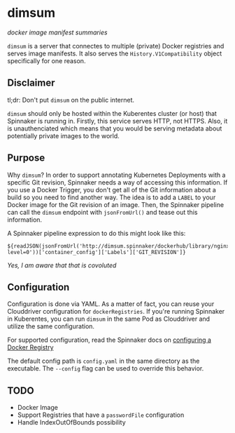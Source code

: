# dimsum

_docker image manifest summaries_

`dimsum` is a server that connectes to multiple (private) Docker registries and serves image manifests. It also serves the `History.V1Compatibility` object specifically for one reason.

## Disclaimer
tl;dr: Don't put `dimsum` on the public internet. 

`dimsum` should only be hosted within the Kuberentes cluster (or host) that Spinnaker is running in. Firstly, this service serves HTTP, not HTTPS. Also, it is unauthenciated which means that you would be serving metadata about potentially private images to the world. 




## Purpose

Why `dimsum`? In order to support annotating Kubernetes Deployments with a specific Git revision, Spinnaker needs a way of accessing this information. If you use a Docker Trigger, you don't get all of the Git information about a build so you need to find another way. The idea is to add a `LABEL` to your Docker image for the Git revision of an image. Then, the Spinnaker pipeline can call the `dimsum` endpoint with `jsonFromUrl()` and tease out this information.

A Spinnaker pipeline expression to do this might look like this:

```
${readJSON(jsonFromUrl('http://dimsum.spinnaker/dockerhub/library/nginx/latest/history?level=0'))['container_config']['Labels']['GIT_REVISION']}
``` 

_Yes, I am aware that that is covoluted_

## Configuration
Configuration is done via YAML. As a matter of fact, you can reuse your Clouddriver configuration for `dockerRegistries`. If you're running Spinnaker in Kuberentes, you can run `dimsum` in the same Pod as Clouddriver and utilize the same configuration.

For supported configuration, read the Spinnaker docs on [configuring a Docker Registry](http://www.spinnaker.io/v1.0/docs/target-deployment-configuration#section-docker-registry)

The default config path is `config.yaml` in the same directory as the executable. The `--config` flag can be used to override this behavior.

## TODO
* Docker Image
* Support Registries that have a `passwordFile` configuration
* Handle IndexOutOfBounds possibility